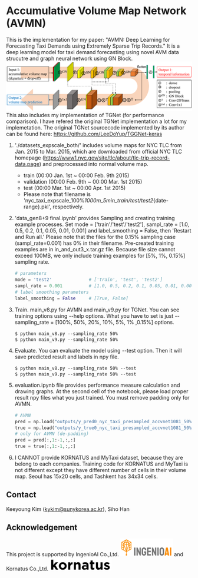 # Accumulative  Volume  Map  Network (AVMN)

This is the implementation for my paper: "AVMN: Deep Learning for Forecasting Taxi Demands using Extremely Sparse Trip Records."
It is a deep learning model for taxi demand forecasting using novel AVM data strucutre and graph neural network using GN Block.
![Model Structure](/.assets/avmn0.png)
This also includes my implementation of TGNet (for performance comparison). I have refered the original TGNet implementation a lot for my implemetation. The original TGNet sourcecode implemented by its author can be found here: https://github.com/LeeDoYup/TGGNet-keras

1. './datasets_expscale_both/' includes volume maps for NYC TLC from Jan. 2015 to Mar. 2015, which are downloaded from official NYC TLC homepage (https://www1.nyc.gov/site/tlc/about/tlc-trip-record-data.page) and preprocessed into normal volume map.
    - train (00:00 Jan. 1st ~ 00:00 Feb. 9th 2015)
    - validation (00:00 Feb. 9th ~ 00:00 Mar. 1st 2015)
    - test (00:00 Mar. 1st ~ 00:00 Apr. 1st 2015)
    - Please note that filename is 'nyc_taxi_expscale_100%_1000m_5min_train/test/test2_{date-range}.pkl', respectively.

2. 'data_gen8+9 final.ipynb' provides Sampling and creating training example processes. Set mode = ['train'/'test'/'test2'], sampl_rate = [1.0, 0.5, 0.2, 0.1, 0.05, 0.01, 0.001] and label_smoothing = False, then 'Restart and Run all.' Please note that the files for the 0.15% sampling case (sampl_rate=0.001) has 0% in their filename. Pre-created training examples are in in_and_out3_x.tar.gz file. Because file size cannot exceed 100MB, we only include training examples for [5%, 1%, 0.15%] sampling rate.
    ```python
    # parameters
    mode = 'test2'              # ['train', 'test', 'test2']
    sampl_rate = 0.001          # [1.0, 0.5, 0.2, 0.1, 0.05, 0.01, 0.001]
    # label smoothing parameters
    label_smoothing = False     # [True, False]
    ```

3. Train. main_v8.py for AVMN and main_v9.py for TGNet. You can see training options using --help options. What you have to set is just --sampling_rate = [100%, 50%, 20%, 10%, 5%, 1% ,0.15%] options.
    ```
    $ python main_v8.py --sampling_rate 50%
    $ python main_v9.py --sampling_rate 50%
    ```

4. Evaluate. You can evaluate the model using --test option. Then it will save predicted result and labels in npy file.
    ```
    $ python main_v8.py --sampling_rate 50% --test
    $ python main_v9.py --sampling_rate 50% --test
    ```

5. evaluation.ipynb file provides performance measure calculation and drawing graphs. At the second cell of the notebook, please load proper result npy files what you just trained. You must remove padding only for AVMN.
    ```python
    # AVMN
    pred = np.load("outputs/y_pred0_nyc_taxi_presampled_accvnet1081_50%.npy")
    true = np.load("outputs/y_true0_nyc_taxi_presampled_accvnet1081_50%.npy")
    # only for AVMN (de-padding)
    pred = pred[:,1:-1,:,:]
    true = true[:,1:-1,:,:]
    ```

6. I CANNOT provide KORNATUS and MyTaxi dataset, because they are belong to each companies. Training code for KORNATUS and MyTaxi is not different except they have different number of cells in their volume map. Seoul has 15x20 cells, and Tashkent has 34x34 cells.

## Contact
Keeyoung Kim (kykim@sunykorea.ac.kr), Siho Han

## Acknowledgement
This project is supported by IngenioAI Co.,Ltd. <img src="/.assets/ingenioai_logo1.png" height="48"> and Kornatus Co.,Ltd. <img src="/.assets/kornatus_logo1.png" height="36">
